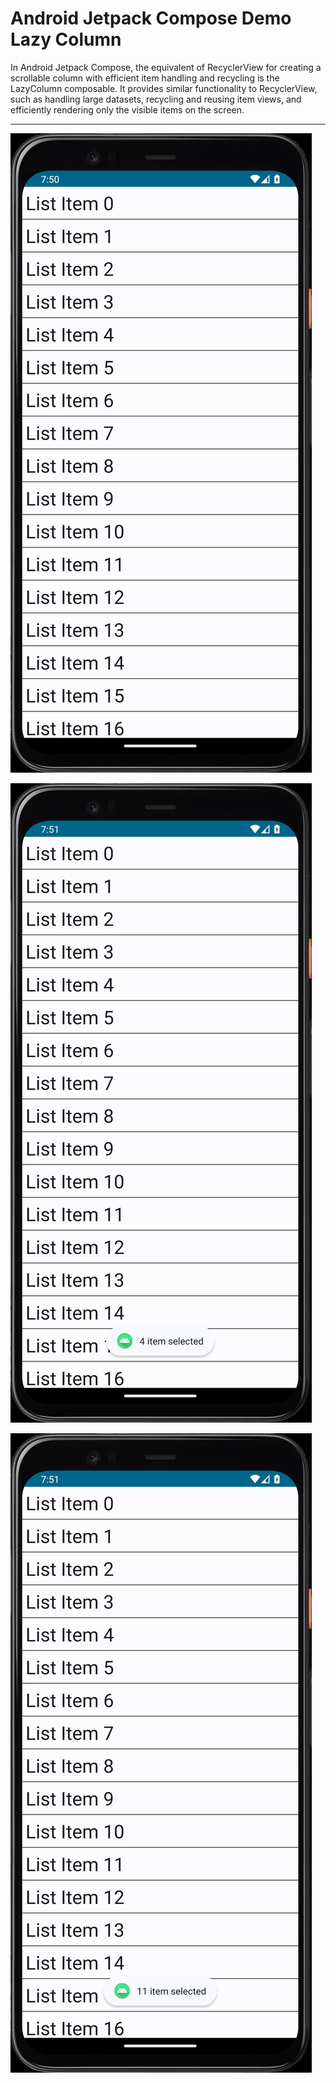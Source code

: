 # Android Jetpack Compose Demo Lazy Column

In Android Jetpack Compose, the equivalent of RecyclerView for creating a scrollable column with efficient item handling and recycling is the LazyColumn composable. It provides similar functionality to RecyclerView, such as handling large datasets, recycling and reusing item views, and efficiently rendering only the visible items on the screen.

---

[![Vaibhav Mojidra - 1.jpeg](https://raw.githubusercontent.com/VaibhavMojidra/Android-Jetpack-Compose---Demo-Lazy-Column/master/screenshots/1.jpeg "Vaibhav Mojidra")](https://vaibhavmojidra.github.io/site/)

[![Vaibhav Mojidra - 2.jpeg](https://raw.githubusercontent.com/VaibhavMojidra/Android-Jetpack-Compose---Demo-Lazy-Column/master/screenshots/2.jpeg "Vaibhav Mojidra")](https://vaibhavmojidra.github.io/site/)

[![Vaibhav Mojidra - 3.jpeg](https://raw.githubusercontent.com/VaibhavMojidra/Android-Jetpack-Compose---Demo-Lazy-Column/master/screenshots/3.jpeg "Vaibhav Mojidra")](https://vaibhavmojidra.github.io/site/)